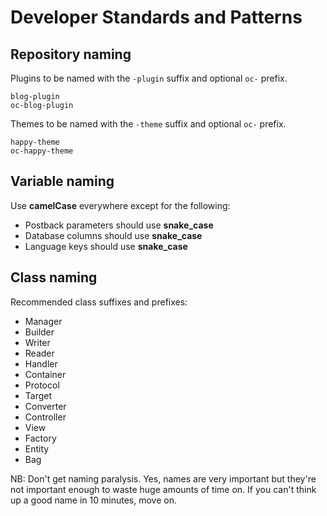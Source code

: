 # Developer Standards and Patterns

## Repository naming

Plugins to be named with the `-plugin` suffix and optional `oc-` prefix.

    blog-plugin
    oc-blog-plugin

Themes to be named with the `-theme` suffix and optional `oc-` prefix.

    happy-theme
    oc-happy-theme

## Variable naming

Use **camelCase** everywhere except for the following:

* Postback parameters should use **snake_case**
* Database columns should use **snake_case**
* Language keys should use **snake_case**

## Class naming

Recommended class suffixes and prefixes:

* Manager
* Builder
* Writer
* Reader
* Handler
* Container
* Protocol
* Target
* Converter
* Controller
* View
* Factory
* Entity
* Bag

NB: Don't get naming paralysis. Yes, names are very important but they're not important enough to waste huge amounts of time on. If you can't think up a good name in 10 minutes, move on.
